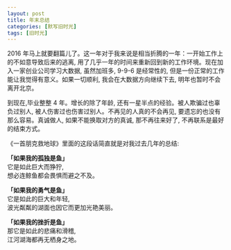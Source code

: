 ```yaml
---
layout: post
title: 年末总结
categories: [默写旧时光]
tags: [旧时光]
---
```


2016 年马上就要翻篇儿了。这一年对于我来说是相当折腾的一年：一开始工作上的不如意导致后来的逃离, 用了几乎一年的时间来重新回到新的工作环境。现在加入一家创业公司学习大数据, 虽然加班多, 9-9-6 是经常性的, 但是一份正常的工作能让我觉得有意义。如果一切顺利, 我会在大数据方向继续下去, 明年也暂时不会离开北京。

到现在,毕业整整 4 年。增长的除了年龄, 还有一星半点的经验。被人欺骗过也辜负过别人, 被人伤害过也伤害过别人。不再见的人真的不会再见, 要遗忘的也没有那么容易。真诚做人, 如果不能换取对方的真诚, 那不再往来好了, 不再联系是最好的结束方式。

《一首朋克救地球》里面的这段话简直就是对我过去几年的总结:

**「如果我的孤独是鱼」**  
它是如此巨大而狰狞,  
想必连鲸鱼都会畏惧而避之不及。  

**「如果我的勇气是鱼」**  
它是如此的巨大和年轻,  
波光粼粼的湖面也因它而更加光艳美丽。  

**「如果我的挫折是鱼」**  
那它是如此的悲痛和滑稽,  
江河湖海都再无栖身之地。  
